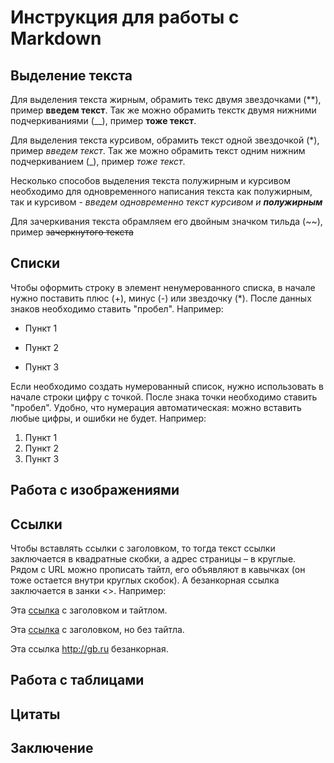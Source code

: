 # Инструкция для работы с Markdown

## Выделение текста

Для выделения текста жирным, обрамить текс двумя звездочками (**), пример **введем текст**. Так же можно обрамить текстк двумя нижними подчеркиваниями (__), пример __тоже текст__. 

Для выделения текста курсивом, обрамить текст одной звездочкой (*), пример *введем текст*. Так же можно обрамить текст одним нижним подчеркиванием (_), пример _тоже текст_.

Несколько способов выделения текста полужирным и курсивом необходимо для одновременного написания текста как полужирным, так и курсивом - _введем одновременно текст курсивом и **полужирным**_

Для зачеркивания текста обрамляем его двойным значком тильда (~~), пример ~~зачеркнутого текста~~

## Списки

Чтобы оформить строку в элемент ненумерованного списка, в начале нужно поставить плюс (+), минус (-) или звездочку (*). После данных знаков необходимо ставить "пробел". Например:
+ Пункт 1
- Пункт 2
* Пункт 3

Если необходимо создать нумерованный список, нужно использовать в начале строки цифру с точкой. После знака точки необходимо ставить "пробел". Удобно, что нумерация автоматическая: можно вставить любые цифры, и ошибки не будет. Например:
1. Пункт 1
1. Пункт 2
1. Пункт 3

## Работа с изображениями

## Ссылки

Чтобы вставлять ссылки с заголовком, то тогда текст ссылки заключается в квадратные скобки, а адрес страницы – в круглые. Рядом с URL можно прописать тайтл, его объявляют в кавычках (он тоже остается внутри круглых скобок). А безанкорная ссылка заключается в занки <>.
Например:

Эта [ссылка](http://gb.ru "GeekBrains") с заголовком и тайтлом.

Эта [ссылка](http://gb.ru) с заголовком, но без тайтла.

Эта ссылка <http://gb.ru> безанкорная.

## Работа с таблицами

## Цитаты

## Заключение